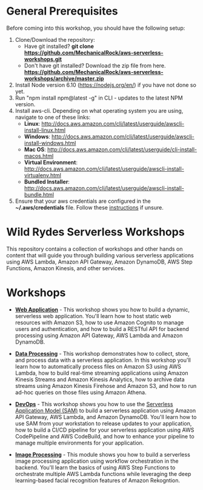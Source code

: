# General Prerequisites
Before coming into this workshop, you should have the following setup:  

1. Clone/Download the repository: 
    - Have git installed? **git clone https://github.com/MechanicalRock/aws-serverless-workshops.git** 
    - Don't have git installed? Download the zip file from here. **https://github.com/MechanicalRock/aws-serverless-workshops/archive/master.zip**  
2. Install Node version 6.10 (https://nodejs.org/en/) if you have not done so yet.  
3. Run "npm install npm@latest -g" in CLI - updates to the latest NPM version.  
4. Install aws-cli. Depending on what operating system you are using, navigate to one of these links: 
    - **Linux**: http://docs.aws.amazon.com/cli/latest/userguide/awscli-install-linux.html 
    - **Windows**: http://docs.aws.amazon.com/cli/latest/userguide/awscli-install-windows.html  
    - **Mac OS**: http://docs.aws.amazon.com/cli/latest/userguide/cli-install-macos.html  
    - **Virtual Environment**: http://docs.aws.amazon.com/cli/latest/userguide/awscli-install-virtualenv.html  
    - **Bundled Installer**: http://docs.aws.amazon.com/cli/latest/userguide/awscli-install-bundle.html  
5. Ensure that your aws credentials are configured in the **~/.aws/credentials** file. Follow these <a target="_blank" href="http://docs.aws.amazon.com/sdk-for-java/v1/developer-guide/setup-credentials.html">instructions</a> if unsure.

# Wild Rydes Serverless Workshops

This repository contains a collection of workshops and other hands on content that will guide you through building various serverless applications using AWS Lambda, Amazon API Gateway, Amazon DynamoDB, AWS Step Functions, Amazon Kinesis, and other services.

# Workshops

- [**Web Application**](WebApplication) - This workshop shows you how to build a dynamic, serverless web application. You'll learn how to host static web resources with Amazon S3, how to use Amazon Cognito to manage users and authentication, and how to build a RESTful API for backend processing using Amazon API Gateway, AWS Lambda and Amazon DynamoDB.

- [**Data Processing**](DataProcessing) - This workshop demonstrates how to collect, store, and process data with a serverless application. In this workshop you'll learn how to automatically process files on Amazon S3 using AWS Lambda, how to build real-time streaming applications using Amazon Kinesis Streams and Amazon Kinesis Analytics, how to archive data streams using Amazon Kinesis Firehose and Amazon S3, and how to run ad-hoc queries on those files using Amazon Athena.

- [**DevOps**](DevOps) - This workshop shows you how to use the [Serverless Application Model (SAM)](https://github.com/awslabs/serverless-application-model) to build a serverless application using Amazon API Gateway, AWS Lambda, and Amazon DynamoDB. You'll learn how to use SAM from your workstation to release updates to your application, how to build a CI/CD pipeline for your serverless application using AWS CodePipeline and AWS CodeBuild, and how to enhance your pipeline to manage multiple environments for your application.

- [**Image Processing**](ImageProcessing) - This module shows you how to build a serverless image processing application using workflow orchestration in the backend. You'll learn the basics of using AWS Step Functions to orchestrate multiple AWS Lambda functions while leveraging the deep learning-based facial recognition features of Amazon Rekogntion. 